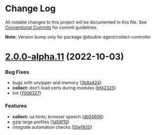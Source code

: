 # Change Log

All notable changes to this project will be documented in this file.
See [Conventional Commits](https://conventionalcommits.org) for commit guidelines.



**Note:** Version bump only for package @double-agent/collect-controller





# [2.0.0-alpha.11](https://github.com/unblocked-web/unblocked/compare/v1.0.1...v2.0.0-alpha.11) (2022-10-03)


### Bug Fixes

* bugs with unzipper and memory ([3b8a424](https://github.com/unblocked-web/unblocked/commit/3b8a424109a7109107b48e0742665f943e5dfa80))
* **collect:** don’t load certs during modules ([bf42325](https://github.com/unblocked-web/unblocked/commit/bf4232587953c25499a4aa4f104a22172c10158a))
* lint ([7006327](https://github.com/unblocked-web/unblocked/commit/70063270438ad5e354a6ec1d32dbc4c57c9a0227))


### Features

* **collect:** ua hints; browser speech ([db55608](https://github.com/unblocked-web/unblocked/commit/db55608b1025178c175397ce00c5ae67a7237e00))
* gzip large profiles ([1d59f10](https://github.com/unblocked-web/unblocked/commit/1d59f10c9aceb878cdbd3f51b9e28e60b78413c4))
* integrate automation checks ([55e1920](https://github.com/unblocked-web/unblocked/commit/55e192023d8dacc493ae4969791258576975738d))
